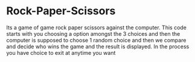# Rock-Paper-Scissors
Its a game of game rock paper scissors against the computer.
This code starts with you choosing a option amongst the 3 choices and then the computer is supposed to choose 1 random choice and then we compare and decide who wins the game and the result is displayed.
In the process you have choice to exit at anytime you want
